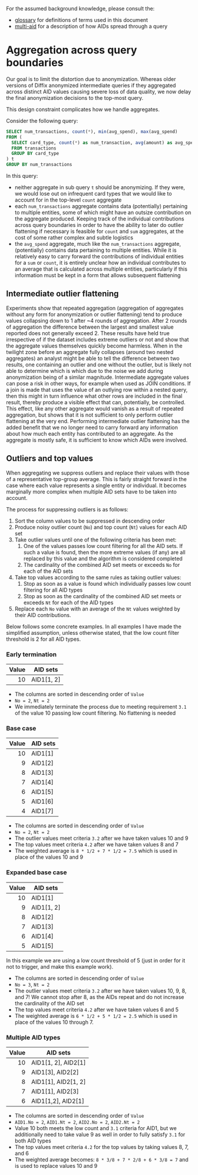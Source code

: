 For the assumed background knowledge, please consult the:
- [glossary](glossary.md) for definitions of terms used in this document
- [multi-aid](multiple-aid.md) for a description of how AIDs spread through a query

# Aggregation across query boundaries

Our goal is to limit the distortion due to anonymization.
Whereas older versions of Diffix anonymized intermediate queries if they aggregated across distinct AID values
causing severe loss of data quality, we now delay the final anonymization decisions to the top-most query.

This design constraint complicates how we handle aggregates.

Consider the following query:

```sql
SELECT num_transactions, count(*), min(avg_spend), max(avg_spend)
FROM (
  SELECT card_type, count(*) as num_transaction, avg(amount) as avg_spend
  FROM transactions
  GROUP BY card_type
) t
GROUP BY num_transactions
```

In this query:

- neither aggregate in sub query `t` should be anonymizing. If they were, we would lose out on infrequent
  card types that we would like to account for in the top-level `count` aggregate
- each `num_transactions` aggregate contains data (potentially) pertaining to multiple entities, some of which
  might have an outsize contribution on the aggregate produced. Keeping track of the individual contributions
  across query boundaries in order to have the ability to later do outlier flattening if necessary is feasible
  for `count` and `sum` aggregates, at the cost of some rather complex and subtle logistics
- the `avg_spend` aggregate, much like the `num_transactions` aggregate, (potentially) contains data pertaining
  to multiple entities. While it is relatively easy to carry forward the contributions of individual entities
  for a `sum` or `count`, it is entirely unclear how an individual contributes to an average that is calculated
  across multiple entities, particularly if this information must be kept in a form that allows subsequent
  flattening

## Intermediate outlier flattening

Experiments show that repeated aggregation (aggregation of aggregates without any form for anonymization or outlier flattening)
tend to produce values collapsing down to 1 after ~4 rounds of aggregation. After 2 rounds of aggregation the difference between the
largest and smallest value reported does not generally exceed 2. These results have held true irrespective of if the dataset includes extreme outliers or not and
show that the aggregate values themselves quickly become harmless. When in the twilight zone before an aggregate fully collapses
(around two nested aggregates) an analyst might be able to tell the difference between two results, one containing an outlier
and one without the outlier, but is likely not able to determine which is which due to the noise we add during anonymization
being of a similar magnitude.
Intermediate aggregate values can pose a risk in other ways, for example when used as JOIN conditions. If a join is made that
uses the value of an outlying row within a nested query, then this might in turn influence what other rows are included in the final
result, thereby produce a visible effect that can, potentially, be controlled. This effect, like any other aggregate would vanish
as a result of repeated aggregation, but shows that it is not sufficient to only perform outlier flattening at the very end.
Performing intermediate outlier flattening has the added benefit that we no longer need to carry forward any information about
how much each entity has contributed to an aggregate. As the aggregate is mostly safe, it is sufficient to know which AIDs were
involved.


## Outliers and top values

When aggregating we suppress outliers and replace their values with those of a representative top-group average.
This is fairly straight forward in the case where each value represents a single entity or individual. It becomes
marginally more complex when multiple AID sets have to be taken into account.

The process for suppressing outliers is as follows:

1. Sort the column values to be suppressed in descending order
2. Produce noisy outlier count (`No`) and top count (`Nt`) values for each AID set
3. Take outlier values until one of the following criteria has been met:
   1. One of the values passes low count filtering for all the AID sets.
      If such a value is found, then the more extreme values (if any) are all replaced by this value
      and the algorithm is considered completed
   2. The cardinality of the combined AID set meets or exceeds `No` for each of the AID sets
4. Take top values according to the same rules as taking outlier values:
   1. Stop as soon as a value is found which individually passes low count filtering for all AID types
   1. Stop as soon as the cardinality of the combined AID set meets or exceeds `Nt` for each of the AID types
6. Replace each `No` value with an average of the `Nt` values weighted by their AID contributions.

Below follows some concrete examples. In all examples I have made the simplified assumption, unless otherwise stated,
that the low count filter threshold is 2 for all AID types.

### Early termination

| Value | AID sets   |
| ----: | ---------- |
|    10 | AID1[1, 2] |

- The columns are sorted in descending order of `Value`
- `No = 2`, `Nt = 2`
- We immediately terminate the process due to meeting requirement `3.1` of the value 10 passing low count filtering.
  No flattening is needed

### Base case

| Value | AID sets |
| ----: | -------- |
|    10 | AID1[1]  |
|     9 | AID1[2]  |
|     8 | AID1[3]  |
|     7 | AID1[4]  |
|     6 | AID1[5]  |
|     5 | AID1[6]  |
|     4 | AID1[7]  |

- The columns are sorted in descending order of `Value`
- `No = 2`, `Nt = 2`
- The outlier values meet criteria `3.2` after we have taken values 10 and 9
- The top values meet criteria `4.2` after we have taken values 8 and 7
- The weighted average is `8 * 1/2 + 7 * 1/2 = 7.5` which is used in place of the values 10 and 9

### Expanded base case

| Value | AID sets   |
| ----: | ---------- |
|    10 | AID1[1]    |
|     9 | AID1[1, 2] |
|     8 | AID1[2]    |
|     7 | AID1[3]    |
|     6 | AID1[4]    |
|     5 | AID1[5]    |

In this example we are using a low count threshold of 5 (just in order for it not to trigger, and make this example work).

- The columns are sorted in descending order of `Value`
- `No = 3`, `Nt = 2`
- The outlier values meet criteria `3.2` after we have taken values 10, 9, 8, and 7! We cannot stop after 8,
  as the AIDs repeat and do not increase the cardinality of the AID set
- The top values meet criteria `4.2` after we have taken values 6 and 5
- The weighted average is `6 * 1/2 + 5 * 1/2 = 2.5` which is used in place of the values 10 through 7.

### Multiple AID types

| Value | AID sets            |
| ----: | ------------------- |
|    10 | AID1[1, 2], AID2[1] |
|     9 | AID1[3], AID2[2]    |
|     8 | AID1[1], AID2[1, 2] |
|     7 | AID1[1], AID2[3]    |
|     6 | AID1[1,2], AID2[1]  |

- The columns are sorted in descending order of `Value`
- `AID1.No = 2`, `AID1.Nt = 2`, `AID2.No = 2`, `AID2.Nt = 2`
- Value 10 both meets the low count and `3.1` criteria for AID1, but we additionally need to take value 9 as well in order to fully satisfy `3.1` for both AID types
- The top values meet criteria `4.2` for the top values by taking values 8, 7, and 6
- The weighted average becomes: `8 * 3/8 + 7 * 2/8 + 6 * 3/8 = 7` and is used to replace values 10 and 9